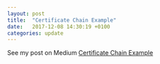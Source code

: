 ```yaml
---
layout: post
title:  "Certificate Chain Example"
date:   2017-12-08 14:30:19 +0100
categories: update
---
```

See my post on Medium [Certificate Chain Example](https://medium.com/two-cents/certificate-chain-example-e37d68c3a3f0)

